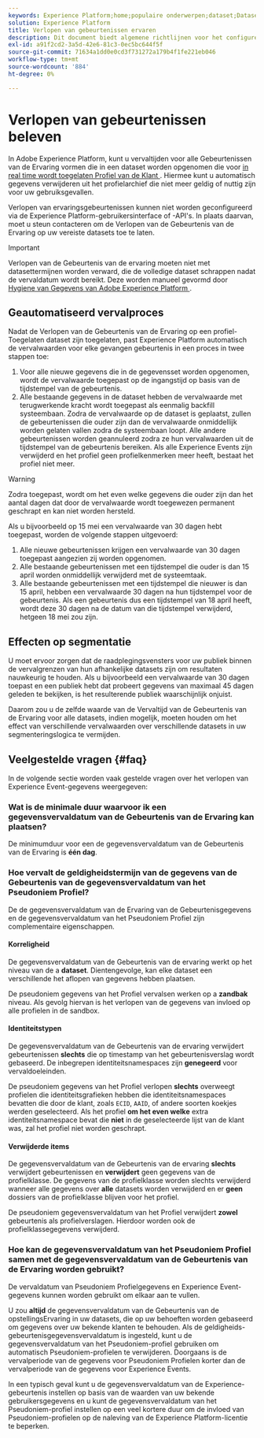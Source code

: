 ```yaml
---
keywords: Experience Platform;home;populaire onderwerpen;dataset;Dataset;tijd om te leven;ttl;tijd-aan-levende;
solution: Experience Platform
title: Verlopen van gebeurtenissen ervaren
description: Dit document biedt algemene richtlijnen voor het configureren van vervaltijden voor afzonderlijke Experience Events in een Adobe Experience Platform-gegevensset.
exl-id: a91f2cd2-3a5d-42e6-81c3-0ec5bc644f5f
source-git-commit: 71634a1dd0e0cd3f731272a179b4f1fe221eb046
workflow-type: tm+mt
source-wordcount: '884'
ht-degree: 0%

---
```


# Verlopen van gebeurtenissen beleven

In Adobe Experience Platform, kunt u vervaltijden voor alle Gebeurtenissen van de Ervaring vormen die in een dataset worden opgenomen die voor [ in real time wordt toegelaten Profiel van de Klant ](./home.md). Hiermee kunt u automatisch gegevens verwijderen uit het profielarchief die niet meer geldig of nuttig zijn voor uw gebruiksgevallen.

Verlopen van ervaringsgebeurtenissen kunnen niet worden geconfigureerd via de Experience Platform-gebruikersinterface of -API&#39;s. In plaats daarvan, moet u steun contacteren om de Verlopen van de Gebeurtenis van de Ervaring op uw vereiste datasets toe te laten.

>[!IMPORTANT]
>
>Verlopen van de Gebeurtenis van de ervaring moeten niet met datasettermijnen worden verward, die de volledige dataset schrappen nadat de vervaldatum wordt bereikt. Deze worden manueel gevormd door [ Hygiene van Gegevens van Adobe Experience Platform ](../hygiene/home.md).

## Geautomatiseerd vervalproces

Nadat de Verlopen van de Gebeurtenis van de Ervaring op een profiel-Toegelaten dataset zijn toegelaten, past Experience Platform automatisch de vervalwaarden voor elke gevangen gebeurtenis in een proces in twee stappen toe:

1. Voor alle nieuwe gegevens die in de gegevensset worden opgenomen, wordt de vervalwaarde toegepast op de ingangstijd op basis van de tijdstempel van de gebeurtenis.
1. Alle bestaande gegevens in de dataset hebben de vervalwaarde met terugwerkende kracht wordt toegepast als eenmalig backfill systeembaan. Zodra de vervalwaarde op de dataset is geplaatst, zullen de gebeurtenissen die ouder zijn dan de vervalwaarde onmiddellijk worden gelaten vallen zodra de systeembaan loopt. Alle andere gebeurtenissen worden geannuleerd zodra ze hun vervalwaarden uit de tijdstempel van de gebeurtenis bereiken. Als alle Experience Events zijn verwijderd en het profiel geen profielkenmerken meer heeft, bestaat het profiel niet meer.

>[!WARNING]
>
>Zodra toegepast, wordt om het even welke gegevens die ouder zijn dan het aantal dagen dat door de vervalwaarde wordt toegewezen permanent geschrapt **&#x200B;**&#x200B;en kan niet worden hersteld.

Als u bijvoorbeeld op 15 mei een vervalwaarde van 30 dagen hebt toegepast, worden de volgende stappen uitgevoerd:

1. Alle nieuwe gebeurtenissen krijgen een vervalwaarde van 30 dagen toegepast aangezien zij worden opgenomen.
1. Alle bestaande gebeurtenissen met een tijdstempel die ouder is dan 15 april worden onmiddellijk verwijderd met de systeemtaak.
1. Alle bestaande gebeurtenissen met een tijdstempel die nieuwer is dan 15 april, hebben een vervalwaarde 30 dagen na hun tijdstempel voor de gebeurtenis. Als een gebeurtenis dus een tijdstempel van 18 april heeft, wordt deze 30 dagen na de datum van die tijdstempel verwijderd, hetgeen 18 mei zou zijn.

## Effecten op segmentatie

U moet ervoor zorgen dat de raadplegingsvensters voor uw publiek binnen de vervalgrenzen van hun afhankelijke datasets zijn om resultaten nauwkeurig te houden. Als u bijvoorbeeld een vervalwaarde van 30 dagen toepast en een publiek hebt dat probeert gegevens van maximaal 45 dagen geleden te bekijken, is het resulterende publiek waarschijnlijk onjuist.

Daarom zou u de zelfde waarde van de Vervaltijd van de Gebeurtenis van de Ervaring voor alle datasets, indien mogelijk, moeten houden om het effect van verschillende vervalwaarden over verschillende datasets in uw segmenteringslogica te vermijden.

## Veelgestelde vragen {#faq}

In de volgende sectie worden vaak gestelde vragen over het verlopen van Experience Event-gegevens weergegeven:

### Wat is de minimale duur waarvoor ik een gegevensvervaldatum van de Gebeurtenis van de Ervaring kan plaatsen?

De minimumduur voor een de gegevensvervaldatum van de Gebeurtenis van de Ervaring is **één dag**.

### Hoe vervalt de geldigheidstermijn van de gegevens van de Gebeurtenis van de gegevensvervaldatum van het Pseudoniem Profiel?

De de gegevensvervaldatum van de Ervaring van de Gebeurtenisgegevens en de gegevensvervaldatum van het Pseudoniem Profiel zijn complementaire eigenschappen.

#### Korreligheid

De gegevensvervaldatum van de Gebeurtenis van de ervaring werkt op het niveau van de a **dataset**. Dientengevolge, kan elke dataset een verschillende het aflopen van gegevens hebben plaatsen.

De pseudoniem gegevens van het Profiel vervalsen werken op a **zandbak** niveau. Als gevolg hiervan is het verlopen van de gegevens van invloed op alle profielen in de sandbox.

#### Identiteitstypen

De gegevensvervaldatum van de Gebeurtenis van de ervaring verwijdert gebeurtenissen **slechts** die op timestamp van het gebeurtenisverslag wordt gebaseerd. De inbegrepen identiteitsnamespaces zijn **genegeerd** voor vervaldoeleinden.

De pseudoniem gegevens van het Profiel verlopen **slechts** overweegt profielen die identiteitsgrafieken hebben die identiteitsnamespaces bevatten die door de klant, zoals `ECID`, `AAID`, of andere soorten koekjes werden geselecteerd. Als het profiel **om het even welke** extra identiteitsnamespace bevat die **niet** in de geselecteerde lijst van de klant was, zal het profiel **&#x200B;**&#x200B;niet worden geschrapt.

#### Verwijderde items

De gegevensvervaldatum van de Gebeurtenis van de ervaring **slechts** verwijdert gebeurtenissen en **verwijdert** geen gegevens van de profielklasse. De gegevens van de profielklasse worden slechts verwijderd wanneer alle gegevens over **alle** datasets worden verwijderd en er **geen** dossiers van de profielklasse blijven voor het profiel.

De pseudoniem gegevensvervaldatum van het Profiel verwijdert **zowel** gebeurtenis als profielverslagen. Hierdoor worden ook de profielklassegegevens verwijderd.

### Hoe kan de gegevensvervaldatum van het Pseudoniem Profiel samen met de gegevensvervaldatum van de Gebeurtenis van de Ervaring worden gebruikt?

De vervaldatum van Pseudoniem Profielgegevens en Experience Event-gegevens kunnen worden gebruikt om elkaar aan te vullen.

U zou **altijd** de gegevensvervaldatum van de Gebeurtenis van de opstellingsErvaring in uw datasets, die op uw behoeften worden gebaseerd om gegevens over uw bekende klanten te behouden. Als de geldigheids-gebeurtenisgegevensvervaldatum is ingesteld, kunt u de gegevensvervaldatum van het Pseudoniem-profiel gebruiken om automatisch Pseudoniem-profielen te verwijderen. Doorgaans is de vervalperiode van de gegevens voor Pseudoniem Profielen korter dan de vervalperiode van de gegevens voor Experience Events.

In een typisch geval kunt u de gegevensvervaldatum van de Experience-gebeurtenis instellen op basis van de waarden van uw bekende gebruikersgegevens en u kunt de gegevensvervaldatum van het Pseudoniem-profiel instellen op een veel kortere duur om de invloed van Pseudoniem-profielen op de naleving van de Experience Platform-licentie te beperken.
